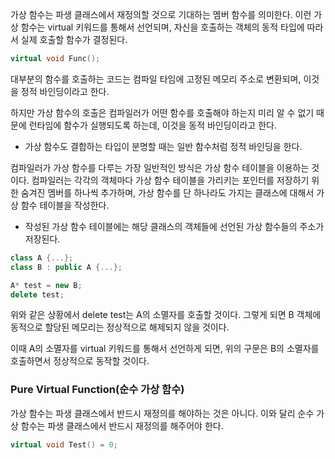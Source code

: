 가상 함수는 파생 클래스에서 재정의할 것으로 기대하는 멤버 함수를 의미한다. 
이런 가상 함수는 virtual 키워드를 통해서 선언되며, 자신을 호출하는 객체의 동적 타입에 따라서 실제 호출할 함수가 결정된다. 
```cpp 
virtual void Func();
``` 

대부분의 함수를 호출하는 코드는 컴파일 타임에 고정된 메모리 주소로 변환되며, 이것을 정적 바인딩이라고 한다. 

하지만 가상 함수의 호출은 컴파일러가 어떤 함수를 호출해야 하는지 미리 알 수 없기 때문에 런타임에 함수가 실행되도록 하는데, 이것을 동적 바인딩이라고 한다. 
- 가상 함수도 결합하는 타입이 분명할 때는 일반 함수처럼 정적 바인딩을 한다. 

컴파일러가 가상 함수를 다루는 가장 일반적인 방식은 가상 함수 테이블을 이용하는 것이다. 컴파일러는 각각의 객체마다 가상 함수 테이블을 가리키는 포인터를 저장하기 위한 숨겨진 멤버를 하나씩 추가하며, 가상 함수를 단 하나라도 가지는 클래스에 대해서 가상 함수 테이블을 작성한다. 
- 작성된 가상 함수 테이블에는 해당 클래스의 객체들에 선언된 가상 함수들의 주소가 저장된다. 

```cpp
class A {...};
class B : public A {...};

A* test = new B;
delete test;
```
위와 같은 상황에서 delete test는 A의 소멸자를 호출할 것이다. 그렇게 되면 B 객체에 동적으로 할당된 메모리는 정상적으로 해제되지 않을 것이다. 

이때 A의 소멸자를 virtual 키워드를 통해서 선언하게 되면, 위의 구문은 B의 소멸자를 호출하면서 정상적으로 동작할 것이다. 

### Pure Virtual Function(순수 가상 함수) 
가상 함수는 파생 클래스에서 반드시 재정의를 해야하는 것은 아니다. 이와 달리 순수 가상 함수는 파생 클래스에서 반드시 재정의를 해주어야 한다. 
```cpp
virtual void Test() = 0;
```

